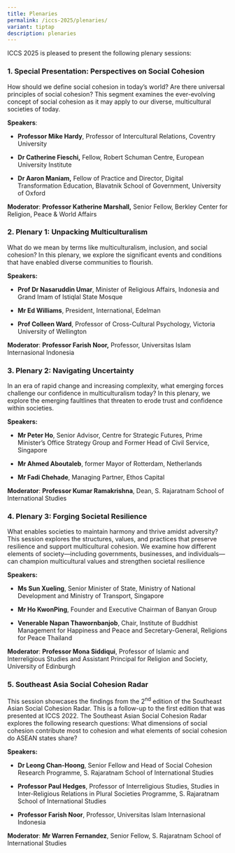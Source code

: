 ```yaml
---
title: Plenaries
permalink: /iccs-2025/plenaries/
variant: tiptap
description: plenaries
---
```

<p>ICCS 2025 is pleased to present the following plenary sessions:</p>
<h3><strong>1. Special Presentation: Perspectives on Social Cohesion</strong></h3>
<p>How should we define social cohesion in today’s world? Are there universal
principles of social cohesion? This segment examines the ever-evolving
concept of social cohesion as it may apply to our diverse, multicultural
societies of today.</p>
<p><strong>Speakers</strong>:</p>
<ul data-tight="true" class="tight">
<li>
<p><strong>Professor Mike Hardy</strong>, Professor of Intercultural Relations,
Coventry University</p>
</li>
<li>
<p><strong>Dr Catherine Fieschi,</strong> Fellow, Robert Schuman Centre, European
University Institute</p>
</li>
<li>
<p><strong>Dr Aaron Maniam,</strong> Fellow of Practice and Director, Digital
Transformation Education, Blavatnik School of Government, University of
Oxford</p>
</li>
</ul>
<p><strong>Moderator</strong>: <strong>Professor Katherine Marshall,</strong> Senior
Fellow, Berkley Center for Religion, Peace &amp; World Affairs</p>
<h3><strong>2. Plenary 1: Unpacking Multiculturalism</strong></h3>
<p>What do we mean by terms like multiculturalism, inclusion, and social
cohesion? In this plenary, we explore the significant events and conditions
that have enabled diverse communities to flourish.</p>
<p><strong>Speakers:</strong>
</p>
<ul data-tight="true" class="tight">
<li>
<p><strong>Prof Dr Nasaruddin Umar</strong>, Minister of Religious Affairs,
Indonesia and Grand Imam of Istiqlal State Mosque</p>
</li>
<li>
<p><strong>Mr Ed Williams</strong>, President, International, Edelman</p>
</li>
<li>
<p><strong>Prof Colleen Ward</strong>, Professor of Cross-Cultural Psychology,
Victoria University of Wellington</p>
</li>
</ul>
<p><strong>Moderator</strong>: <strong>Professor Farish Noor,</strong> Professor,
Universitas Islam Internasional Indonesia</p>
<h3><strong>3. Plenary 2: Navigating Uncertainty</strong></h3>
<p>In an era of rapid change and increasing complexity, what emerging forces
challenge our confidence in multiculturalism today? In this plenary, we
explore the emerging faultlines that threaten to erode trust and confidence
within societies.</p>
<p><strong>Speakers:</strong>
</p>
<ul data-tight="true" class="tight">
<li>
<p><strong>Mr Peter Ho</strong>, Senior Advisor, Centre for Strategic Futures,
Prime Minister’s Office Strategy Group and Former Head of Civil Service,
Singapore</p>
</li>
<li>
<p><strong>Mr Ahmed Aboutaleb</strong>, former Mayor of Rotterdam, Netherlands</p>
</li>
<li>
<p><strong>Mr Fadi Chehade</strong>, Managing Partner, Ethos Capital</p>
</li>
</ul>
<p><strong>Moderator</strong>: <strong>Professor Kumar Ramakrishna</strong>,
Dean, S. Rajaratnam School of International Studies</p>
<h3><strong>4. Plenary 3: Forging Societal Resilience</strong></h3>
<p>What enables societies to maintain harmony and thrive amidst adversity?
This session explores the structures, values, and practices that preserve
resilience and support multicultural cohesion. We examine how different
elements of society—including governments, businesses, and individuals—
can champion multicultural values and strengthen societal resilience</p>
<p><strong>Speakers:</strong>
</p>
<ul data-tight="true" class="tight">
<li>
<p><strong>Ms Sun Xueling</strong>, Senior Minister of State, Ministry of
National Development and Ministry of Transport, Singapore</p>
</li>
<li>
<p><strong>Mr Ho KwonPing</strong>, Founder and Executive Chairman of Banyan
Group</p>
</li>
<li>
<p><strong>Venerable Napan Thawornbanjob</strong>, Chair, Institute of Buddhist
Management for Happiness and Peace and Secretary-General, Religions for
Peace Thailand</p>
</li>
</ul>
<p><strong>Moderator</strong>: <strong>Professor Mona Siddiqui</strong>, Professor
of Islamic and Interreligious Studies and Assistant Principal for Religion
and Society, University of Edinburgh</p>
<h3><strong>5. Southeast Asia Social Cohesion Radar</strong></h3>
<p>This session showcases the findings from the 2<sup>nd</sup> edition of
the Southeast Asian Social Cohesion Radar. This is a follow-up to the first
edition that was presented at ICCS 2022. The Southeast Asian Social Cohesion
Radar explores the following research questions: What dimensions of social
cohesion contribute most to cohesion and what elements of social cohesion
do ASEAN states share?</p>
<p><strong>Speakers:</strong>
</p>
<ul data-tight="true" class="tight">
<li>
<p><strong>Dr Leong Chan-Hoong</strong>, Senior Fellow and Head of Social
Cohesion Research Programme, S. Rajaratnam School of International Studies</p>
</li>
<li>
<p><strong>Professor Paul Hedges</strong>, Professor of Interreligious Studies,
Studies in Inter-Religious Relations in Plural Societies Programme, S.
Rajaratnam School of International Studies</p>
</li>
<li>
<p><strong>Professor Farish Noor</strong>, Professor, Universitas Islam Internasional
Indonesia</p>
</li>
</ul>
<p><strong>Moderator</strong>: <strong>Mr Warren Fernandez</strong>, Senior
Fellow, S. Rajaratnam School of International Studies</p>
